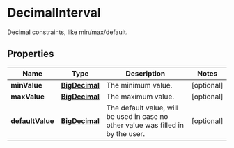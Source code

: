

# DecimalInterval

Decimal constraints, like min/max/default.
## Properties

Name | Type | Description | Notes
------------ | ------------- | ------------- | -------------
**minValue** | [**BigDecimal**](BigDecimal.md) | The minimum value. |  [optional]
**maxValue** | [**BigDecimal**](BigDecimal.md) | The maximum value. |  [optional]
**defaultValue** | [**BigDecimal**](BigDecimal.md) | The default value, will be used in case no other value was filled in by the user. |  [optional]



